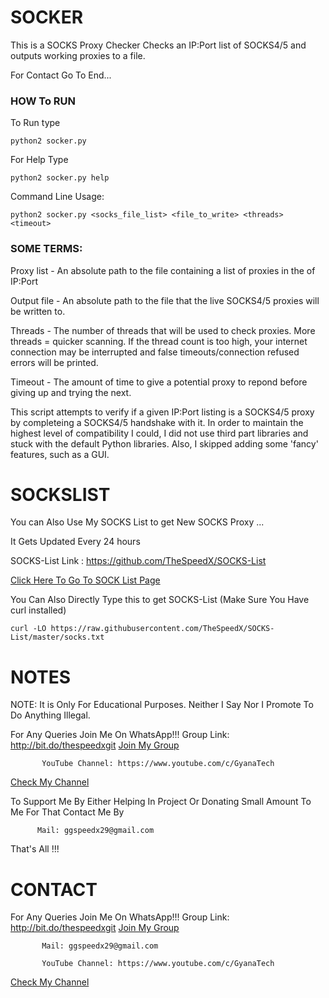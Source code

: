 # SOCKER
This is a SOCKS Proxy Checker
Checks an IP:Port list of SOCKS4/5 and outputs working proxies to a file.

For Contact Go To End...

### HOW To RUN
To Run type 
```
python2 socker.py
```
For Help Type
```
python2 socker.py help
```
Command Line Usage:
```
python2 socker.py <socks_file_list> <file_to_write> <threads> <timeout>
```

### SOME TERMS:

Proxy list - An absolute path to the file containing a list of proxies in the of IP:Port

Output file - An absolute path to the file that the live SOCKS4/5 proxies will be written to.

Threads - The number of threads that will be used to check proxies. More threads = quicker 
scanning. If the thread count is too high, your internet connection may be interrupted and 
false timeouts/connection refused errors will be printed.

Timeout - The amount of time to give a potential proxy to repond before giving up and trying 
the next.


This script attempts to verify if a given IP:Port listing is a SOCKS4/5 proxy by completeing a 
SOCKS4/5 handshake with it. In order to maintain the highest level of compatibility I could, I 
did not use third part libraries and stuck with the default Python libraries. Also, I skipped 
adding some 'fancy' features, such as a GUI.



# SOCKSLIST

You can Also Use My SOCKS List to get New SOCKS Proxy ...

It Gets Updated Every 24 hours

SOCKS-List Link : https://github.com/TheSpeedX/SOCKS-List

<a href="https://github.com/TheSpeedX/SOCKS-List">Click Here To Go To SOCK List Page</a>

You Can Also Directly Type this to get SOCKS-List (Make Sure You Have curl installed)
```
curl -LO https://raw.githubusercontent.com/TheSpeedX/SOCKS-List/master/socks.txt
```

# NOTES

 NOTE: It is Only For Educational Purposes. Neither I Say Nor I Promote To Do Anything Illegal.

 For Any Queries Join Me On WhatsApp!!!
          Group Link: http://bit.do/thespeedxgit
  <a href="http://bit.do/thespeedxgit">Join My Group</a>

           YouTube Channel: https://www.youtube.com/c/GyanaTech
  <a href="https://www.youtube.com/c/GyanaTech">Check My Channel</a>
  
  To Support Me By Either Helping In Project Or Donating Small Amount To Me For That Contact Me By
          
          Mail: ggspeedx29@gmail.com
          
 That's All !!!

# CONTACT

 For Any Queries Join Me On WhatsApp!!!
          Group Link: http://bit.do/thespeedxgit
  <a href="http://bit.do/thespeedxgit">Join My Group</a>

           Mail: ggspeedx29@gmail.com

           YouTube Channel: https://www.youtube.com/c/GyanaTech
  <a href="https://www.youtube.com/c/GyanaTech">Check My Channel</a>
